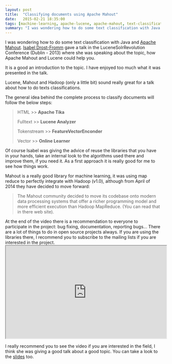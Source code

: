 ```yaml
---
layout: post
title:  "Classifying documents using Apache Mahout"
date:   2015-02-21 18:35:00
tags: [machine-learning, apache-lucene, apache-mahout, text-classification]
summary: "I was wondering how to do some text classification with Java and <a href='http://mahout.apache.org/' target='_blank'>Apache Mahout</a>. <a href='http://drost-fromm.de/' target='_blank'>Isabel Drost-Fromm</a> gave a talk in the LuceneSolrRevolution Conference (Dublin - 2013) where she was speaking about the topic, how Apache Mahout and Lucene could help you."
---
```


I was wondering how to do some text classification with Java and <a href="http://mahout.apache.org/" target="_blank">Apache Mahout</a>. <a href="http://drost-fromm.de/" target="_blank">Isabel Drost-Fromm</a> gave a talk in the LuceneSolrRevolution Conference (Dublin - 2013) where she was speaking about the topic, how Apache Mahout and Lucene could help you.

It is a good an introduction to the topic. I have enjoyed too much what it was presented in the talk.

Lucene, Mahout and Hadoop (only a little bit) sound really great for a talk about how to do texts classifications.

The general idea behind the complete process to classify documents will follow the below steps:
<blockquote>HTML &gt;&gt; <strong>Apache Tika</strong>

Fulltext &gt;&gt; <strong>Lucene Analyzer</strong>

Tokenstream &gt;&gt; <strong>FeatureVectorEnconder</strong>

Vector &gt;&gt; <strong>Online Learner</strong></blockquote>
Of course Isabel was giving the advice of reuse the libraries that you have in your hands, take an internal look to the algorithms used there and improve them, if you need it. As a first approach it is really good for me to see how things work.

Mahout is a really good library for machine learning, it was using map reduce to perfectly integrate with Hadoop (v1.0), although from April of 2014 they have decided to move forward:
<blockquote>The Mahout community decided to move its codebase onto modern data processing systems that offer a richer programming model and more efficient execution than Hadoop MapReduce. (You can read that in there web site).</blockquote>
At the end of the video there is a recommendation to everyone to participate in the project: bug fixing, documentation, reporting bugs... There are a lot of things to do in open source projects always. If you are using the libraries there, I recommend you to subscribe to the mailing lists if you are interested in the project.

<iframe width="520" height="300"
src="http://www.youtube.com/embed/tA9YMlafUyw?autoplay=0">
</iframe>

I really recommend you to see the video if you are interested in the field, I think she was giving a good talk about a good topic. You can take a look to the <a href="http://www.slideshare.net/lucenerevolution/lucene-mahout-drostfromm-copy">slides</a> too.
